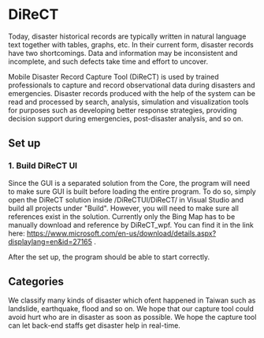 # DiReCT
Today, disaster historical records are typically written in natural language text together with tables, graphs, etc. In their current form, disaster records have two shortcomings. Data and information may be inconsistent and incomplete, and such defects take time and effort to uncover.

Mobile Disaster Record Capture Tool (DiReCT) is used by trained professionals to capture and record observational data during disasters and emergencies. Disaster records produced with the help of the system can be read and processed by search, analysis, simulation and visualization tools for purposes such as developing better response strategies, providing decision support during emergencies, post-disaster analysis, and so on.

## Set up
### 1. Build DiReCT UI
Since the GUI is a separated solution from the Core, the program will need to make sure GUI is built before loading the entire program. To do so, simply open the DiReCT solution inside /DiReCTUI/DiReCT/ in Visual Studio and build all projects under "Build". However, you will need to make sure all references exist in the solution. Currently only the Bing Map has to be manually download and reference by DiReCT_wpf. You can find it in the link here: https://www.microsoft.com/en-us/download/details.aspx?displaylang=en&id=27165 . 

After the set up, the program should be able to start correctly.

## Categories
We classify  many kinds of  disaster which ofent happened in Taiwan such as landslide, earthquake, flood and so on. We hope that our capture tool could avoid hurt who are in disaster as soon as possible.
We hope the capture tool can let back-end staffs get disaster help in real-time. 
